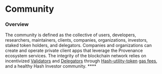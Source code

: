 # Community

### Overview

The community is defined as the collective of users, developers, researchers, maintainers, clients, companies, organizations, investors, staked token holders, and delegators. Companies and organizations can create and operate private client apps that leverage the Provenance ecosystem services. The integrity of the blockchain network relies on incentivized [Validators](validator.md) and [Delegators](delegator.md) through [Hash-utility-token](../../appendix/hash-2.0.md) [gas fees](../../blockchain/basics/gas-and-fees.md), and a healthy Hash Investor community. ****

